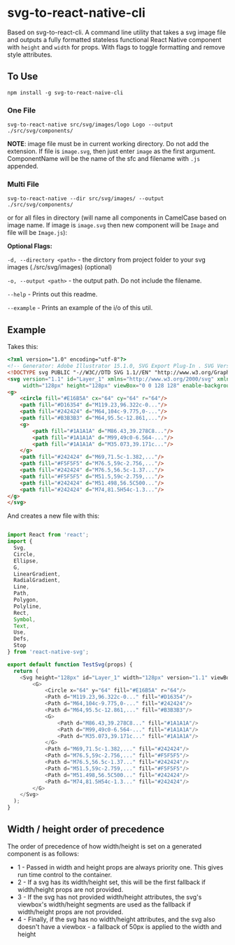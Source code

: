 # svg-to-react-native-cli
Based on svg-to-react-cli.
A command line utility that takes a svg image file and outputs a fully formatted stateless functional React Native component with `height` and `width` for props. With flags to toggle formatting and remove style attributes.

## To Use
`npm install -g svg-to-react-naive-cli`

### One File

`svg-to-react-native src/svg/images/logo Logo --output ./src/svg/components/`

**NOTE**: image file must be in current working directory. Do not add the extension. If file is `image.svg`, then just enter `image` as the first argument. ComponentName will be the name of the sfc and filename with `.js` appended.

### Multi File

`svg-to-react-native --dir src/svg/images/ --output ./src/svg/components/`

or for all files in directory (will name all components in CamelCase based on image name. If image is `image.svg` then new component will be `Image` and file will be `Image.js`):


**Optional Flags:**

`-d, --directory <path>` - the dirctory from project folder to your svg images (./src/svg/images) (optional)

`-o, --output <path>` - the output path. Do not include the filename.

`--help` - Prints out this readme.

`--example` - Prints an example of the i/o of this util.

## Example

Takes this:
```html
<?xml version="1.0" encoding="utf-8"?>
<!-- Generator: Adobe Illustrator 15.1.0, SVG Export Plug-In . SVG Version: 6.00 Build 0)  -->
<!DOCTYPE svg PUBLIC "-//W3C//DTD SVG 1.1//EN" "http://www.w3.org/Graphics/SVG/1.1/DTD/svg11.dtd">
<svg version="1.1" id="Layer_1" xmlns="http://www.w3.org/2000/svg" xmlns:xlink="http://www.w3.org/1999/xlink" x="0px" y="0px"
	 width="128px" height="128px" viewBox="0 0 128 128" enable-background="new 0 0 128 128" xml:space="preserve">
<g>
	<circle fill="#E16B5A" cx="64" cy="64" r="64"/>
	<path fill="#D16354" d="M119.23,96.322c-0..."/>
	<path fill="#242424" d="M64,104c-9.775,0-..."/>
	<path fill="#B3B3B3" d="M64,95.5c-12.861,..."/>
	<g>
		<path fill="#1A1A1A" d="M86.43,39.278C8..."/>
		<path fill="#1A1A1A" d="M99,49c0-6.564-..."/>
		<path fill="#1A1A1A" d="M35.073,39.171c..."/>
	</g>
	<path fill="#242424" d="M69,71.5c-1.382,..."/>
	<path fill="#F5F5F5" d="M76.5,59c-2.756,..."/>
	<path fill="#242424" d="M76.5,56.5c-1.37..."/>
	<path fill="#F5F5F5" d="M51.5,59c-2.759,..."/>
	<path fill="#242424" d="M51.498,56.5C500..."/>
	<path fill="#242424" d="M74,81.5H54c-1.3..."/>
</g>
</svg>
```
And creates a new file with this:

```javascript

import React from 'react';
import {
  Svg,
  Circle,
  Ellipse,
  G,
  LinearGradient,
  RadialGradient,
  Line,
  Path,
  Polygon,
  Polyline,
  Rect,
  Symbol,
  Text,
  Use,
  Defs,
  Stop
} from 'react-native-svg';

export default function TestSvg(props) {
  return (
    <Svg height="128px" id="Layer_1" width="128px" version="1.1" viewBox="0 0 128 128" x="0px" y="0px" xmlSpace="preserve">
    	<G>
    		<Circle x="64" y="64" fill="#E16B5A" r="64"/>
    		<Path d="M119.23,96.322c-0..." fill="#D16354"/>
    		<Path d="M64,104c-9.775,0-..." fill="#242424"/>
    		<Path d="M64,95.5c-12.861,..." fill="#B3B3B3"/>
    		<G>
    			<Path d="M86.43,39.278C8..." fill="#1A1A1A"/>
    			<Path d="M99,49c0-6.564-..." fill="#1A1A1A"/>
    			<Path d="M35.073,39.171c..." fill="#1A1A1A"/>
    		</G>
    		<Path d="M69,71.5c-1.382,..." fill="#242424"/>
    		<Path d="M76.5,59c-2.756,..." fill="#F5F5F5"/>
    		<Path d="M76.5,56.5c-1.37..." fill="#242424"/>
    		<Path d="M51.5,59c-2.759,..." fill="#F5F5F5"/>
    		<Path d="M51.498,56.5C500..." fill="#242424"/>
    		<Path d="M74,81.5H54c-1.3..." fill="#242424"/>
    	</G>
    </Svg>
  );
}
```

## Width / height order of precedence
The order of precedence of how width/height is set on a generated component is as follows:

 - 1 - Passed in width and height props are always priority one. This gives run time control to the container.
 - 2 - If a svg has its width/height set, this will be the first fallback if width/height props are not provided.
 - 3 - If the svg has not provided width/height attributes, the svg's viewbox's width/height segments are used as the fallback if width/height props are not provided.
 - 4 - Finally, if the svg has no width/height attributes, and the svg also doesn't have a viewbox - a fallback of 50px is applied to the width and height
